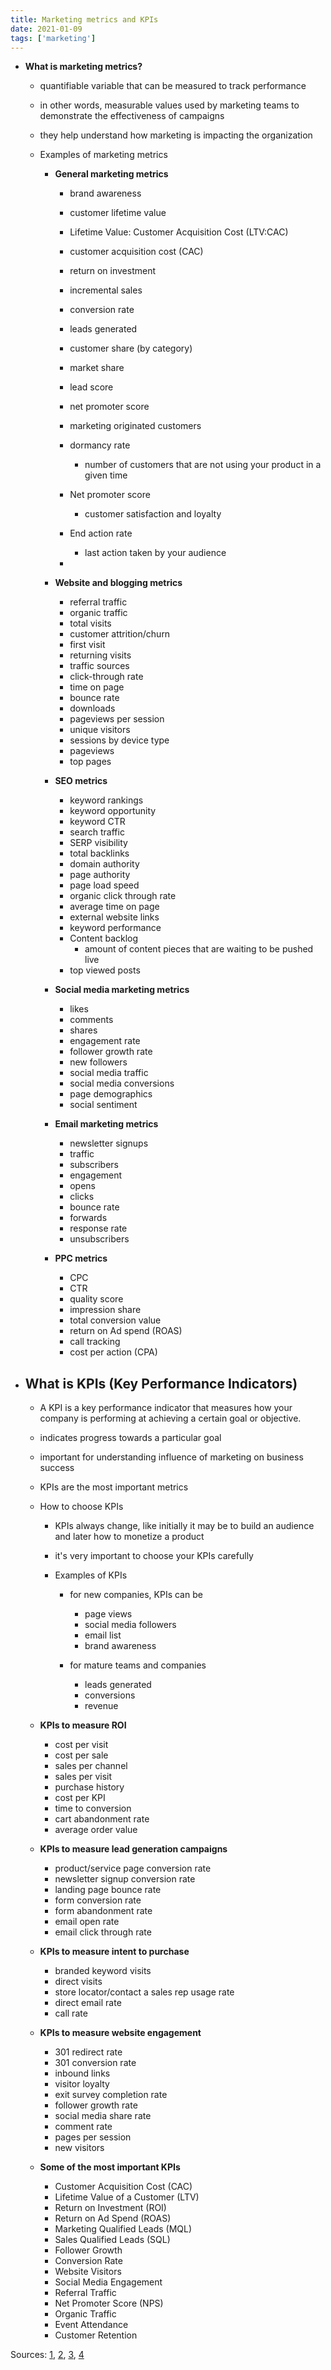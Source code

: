 ```yaml
---
title: Marketing metrics and KPIs
date: 2021-01-09
tags: ['marketing']
---
```


- **What is marketing metrics?**

    - quantifiable variable that can be measured to track performance
    - in other words, measurable values used by marketing teams to demonstrate the effectiveness of campaigns
    - they help understand how marketing is impacting the organization
    
    - Examples of marketing metrics

        - **General marketing metrics**

            - brand awareness
            - customer lifetime value
            - Lifetime Value: Customer Acquisition Cost (LTV:CAC)
            - customer acquisition cost (CAC)
            - return on investment
            - incremental sales
            - conversion rate
            - leads generated
            - customer share (by category)
            - market share
            - lead score
            - net promoter score
            - marketing originated customers
            - dormancy rate

                - number of customers that are not using your product in a given time

            - Net promoter score
                - customer satisfaction and loyalty
            
            - End action rate
                - last action taken by your audience

            - 

        - **Website and blogging metrics**

            - referral traffic
            - organic traffic
            - total visits
            - customer attrition/churn
            - first visit
            - returning visits
            - traffic sources
            - click-through rate
            - time on page
            - bounce rate
            - downloads
            - pageviews per session
            - unique visitors
            - sessions by device type
            - pageviews
            - top pages
        
        - **SEO metrics**

            - keyword rankings
            - keyword opportunity
            - keyword CTR
            - search traffic
            - SERP visibility
            - total backlinks
            - domain authority
            - page authority
            - page load speed
            - organic click through rate
            - average time on page
            - external website links
            - keyword performance
            - Content backlog
                - amount of content pieces that are waiting to be pushed live
            - top viewed posts

        - **Social media marketing metrics**
            
            - likes
            - comments
            - shares
            - engagement rate
            - follower growth rate
            - new followers
            - social media traffic
            - social media conversions
            - page demographics
            - social sentiment

        - **Email marketing metrics**

            - newsletter signups
            - traffic
            - subscribers
            - engagement
            - opens
            - clicks
            - bounce rate
            - forwards
            - response rate
            - unsubscribers

        - **PPC metrics**

            - CPC
            - CTR
            - quality score
            - impression share
            - total conversion value
            - return on Ad spend (ROAS)
            - call tracking
            - cost per action (CPA)


- ## What is KPIs (Key Performance Indicators)

    - A KPI is a key performance indicator that measures how your company is performing at achieving a certain goal or objective.
    - indicates progress towards a particular goal
    - important for understanding influence of marketing on business success
    - KPIs are the most important metrics

    - How to choose KPIs

        - KPIs always change, like initially it may be to build an audience and later how to monetize a product
        - it's very important to choose your KPIs carefully
        
        - Examples of KPIs
            
            - for new companies, KPIs can be

                - page views
                - social media followers
                - email list
                - brand awareness

            - for mature teams and companies

                - leads generated
                - conversions
                - revenue
    
    - **KPIs to measure ROI**

        - cost per visit
        - cost per sale
        - sales per channel
        - sales per visit
        - purchase history
        - cost per KPI
        - time to conversion
        - cart abandonment rate
        - average order value
        
    - **KPIs to measure lead generation campaigns**

        - product/service page conversion rate
        - newsletter signup conversion rate
        - landing page bounce rate
        - form conversion rate
        - form abandonment rate
        - email open rate
        - email click through rate
        
    - **KPIs to measure intent to purchase**

        - branded keyword visits
        - direct visits
        - store locator/contact a sales rep usage rate
        - direct email rate
        - call rate
        
    - **KPIs to measure website engagement**

        - 301 redirect rate
        - 301 conversion rate
        - inbound links
        - visitor loyalty
        - exit survey completion rate
        - follower growth rate
        - social media share rate
        - comment rate
        - pages per session
        - new visitors
    
    - **Some of the most important KPIs**

        - Customer Acquisition Cost (CAC)
        - Lifetime Value of a Customer (LTV)
        - Return on Investment (ROI)
        - Return on Ad Spend (ROAS)
        - Marketing Qualified Leads (MQL)
        - Sales Qualified Leads (SQL)
        - Follower Growth
        - Conversion Rate
        - Website Visitors
        - Social Media Engagement
        - Referral Traffic
        - Net Promoter Score (NPS)
        - Organic Traffic
        - Event Attendance
        - Customer Retention

Sources: [1](https://coschedule.com/marketing-strategy/marketing-metrics-kpis/), [2](https://www.klipfolio.com/resources/kpi-examples/marketing), [3](https://webris.org/marketing-kpis/), [4](https://blog.hubspot.com/marketing/marketing-key-performance-indicators)